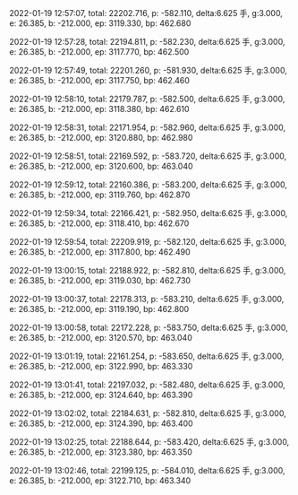 2022-01-19 12:57:07, total: 22202.716, p: -582.110, delta:6.625 手, g:3.000, e: 26.385, b: -212.000, ep: 3119.330, bp: 462.680

2022-01-19 12:57:28, total: 22194.811, p: -582.230, delta:6.625 手, g:3.000, e: 26.385, b: -212.000, ep: 3117.770, bp: 462.500

2022-01-19 12:57:49, total: 22201.260, p: -581.930, delta:6.625 手, g:3.000, e: 26.385, b: -212.000, ep: 3117.750, bp: 462.460

2022-01-19 12:58:10, total: 22179.787, p: -582.500, delta:6.625 手, g:3.000, e: 26.385, b: -212.000, ep: 3118.380, bp: 462.610

2022-01-19 12:58:31, total: 22171.954, p: -582.960, delta:6.625 手, g:3.000, e: 26.385, b: -212.000, ep: 3120.880, bp: 462.980

2022-01-19 12:58:51, total: 22169.592, p: -583.720, delta:6.625 手, g:3.000, e: 26.385, b: -212.000, ep: 3120.600, bp: 463.040

2022-01-19 12:59:12, total: 22160.386, p: -583.200, delta:6.625 手, g:3.000, e: 26.385, b: -212.000, ep: 3119.760, bp: 462.870

2022-01-19 12:59:34, total: 22166.421, p: -582.950, delta:6.625 手, g:3.000, e: 26.385, b: -212.000, ep: 3118.410, bp: 462.670

2022-01-19 12:59:54, total: 22209.919, p: -582.120, delta:6.625 手, g:3.000, e: 26.385, b: -212.000, ep: 3117.800, bp: 462.490

2022-01-19 13:00:15, total: 22188.922, p: -582.810, delta:6.625 手, g:3.000, e: 26.385, b: -212.000, ep: 3119.030, bp: 462.730

2022-01-19 13:00:37, total: 22178.313, p: -583.210, delta:6.625 手, g:3.000, e: 26.385, b: -212.000, ep: 3119.190, bp: 462.800

2022-01-19 13:00:58, total: 22172.228, p: -583.750, delta:6.625 手, g:3.000, e: 26.385, b: -212.000, ep: 3120.570, bp: 463.040

2022-01-19 13:01:19, total: 22161.254, p: -583.650, delta:6.625 手, g:3.000, e: 26.385, b: -212.000, ep: 3122.990, bp: 463.330

2022-01-19 13:01:41, total: 22197.032, p: -582.480, delta:6.625 手, g:3.000, e: 26.385, b: -212.000, ep: 3124.640, bp: 463.390

2022-01-19 13:02:02, total: 22184.631, p: -582.810, delta:6.625 手, g:3.000, e: 26.385, b: -212.000, ep: 3124.390, bp: 463.400

2022-01-19 13:02:25, total: 22188.644, p: -583.420, delta:6.625 手, g:3.000, e: 26.385, b: -212.000, ep: 3123.380, bp: 463.350

2022-01-19 13:02:46, total: 22199.125, p: -584.010, delta:6.625 手, g:3.000, e: 26.385, b: -212.000, ep: 3122.710, bp: 463.340